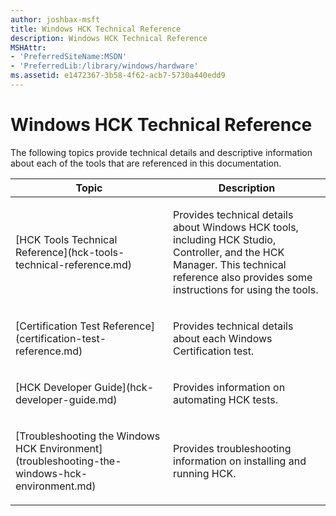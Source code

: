 ```yaml
---
author: joshbax-msft
title: Windows HCK Technical Reference
description: Windows HCK Technical Reference
MSHAttr:
- 'PreferredSiteName:MSDN'
- 'PreferredLib:/library/windows/hardware'
ms.assetid: e1472367-3b58-4f62-acb7-5730a440edd9
---
```


# Windows HCK Technical Reference


The following topics provide technical details and descriptive information about each of the tools that are referenced in this documentation.

<table>
<colgroup>
<col width="50%" />
<col width="50%" />
</colgroup>
<thead>
<tr class="header">
<th>Topic</th>
<th>Description</th>
</tr>
</thead>
<tbody>
<tr class="odd">
<td><p>[HCK Tools Technical Reference](hck-tools-technical-reference.md)</p></td>
<td><p>Provides technical details about Windows HCK tools, including HCK Studio, Controller, and the HCK Manager. This technical reference also provides some instructions for using the tools.</p></td>
</tr>
<tr class="even">
<td><p>[Certification Test Reference](certification-test-reference.md)</p></td>
<td><p>Provides technical details about each Windows Certification test.</p></td>
</tr>
<tr class="odd">
<td><p>[HCK Developer Guide](hck-developer-guide.md)</p></td>
<td><p>Provides information on automating HCK tests.</p></td>
</tr>
<tr class="even">
<td><p>[Troubleshooting the Windows HCK Environment](troubleshooting-the-windows-hck-environment.md)</p></td>
<td><p>Provides troubleshooting information on installing and running HCK.</p></td>
</tr>
</tbody>
</table>

 

 

 







